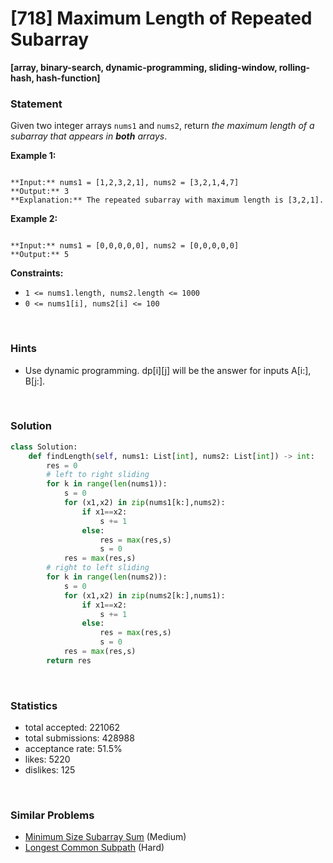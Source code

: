 # [718] Maximum Length of Repeated Subarray

**[array, binary-search, dynamic-programming, sliding-window, rolling-hash, hash-function]**

### Statement

Given two integer arrays `nums1` and `nums2`, return *the maximum length of a subarray that appears in **both** arrays*.


**Example 1:**

```

**Input:** nums1 = [1,2,3,2,1], nums2 = [3,2,1,4,7]
**Output:** 3
**Explanation:** The repeated subarray with maximum length is [3,2,1].

```

**Example 2:**

```

**Input:** nums1 = [0,0,0,0,0], nums2 = [0,0,0,0,0]
**Output:** 5

```

**Constraints:**
* `1 <= nums1.length, nums2.length <= 1000`
* `0 <= nums1[i], nums2[i] <= 100`


<br>

### Hints

- Use dynamic programming.  dp[i][j] will be the answer for inputs A[i:], B[j:].

<br>

### Solution

```py
class Solution:
    def findLength(self, nums1: List[int], nums2: List[int]) -> int:
        res = 0
        # left to right sliding 
        for k in range(len(nums1)):
            s = 0 
            for (x1,x2) in zip(nums1[k:],nums2):
                if x1==x2:
                    s += 1 
                else:
                    res = max(res,s)
                    s = 0 
            res = max(res,s)
        # right to left sliding 
        for k in range(len(nums2)):
            s = 0 
            for (x1,x2) in zip(nums2[k:],nums1):
                if x1==x2:
                    s += 1 
                else:
                    res = max(res,s)
                    s = 0 
            res = max(res,s)
        return res 
```

<br>

### Statistics

- total accepted: 221062
- total submissions: 428988
- acceptance rate: 51.5%
- likes: 5220
- dislikes: 125

<br>

### Similar Problems

- [Minimum Size Subarray Sum](https://leetcode.com/problems/minimum-size-subarray-sum) (Medium)
- [Longest Common Subpath](https://leetcode.com/problems/longest-common-subpath) (Hard)
